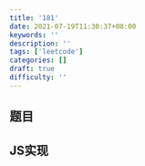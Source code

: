 ```yaml
---
title: '181'
date: 2021-07-19T11:30:37+08:00
keywords: ''
description: ''
tags: ['leetcode']
categories: []
draft: true
difficulty: ''
---
```


## 题目


## JS实现

```javascript

```
